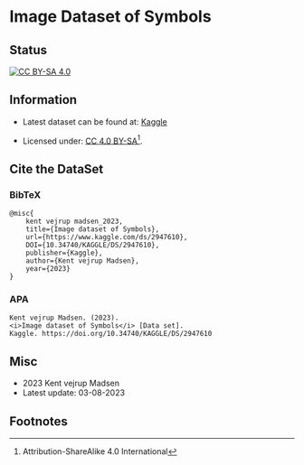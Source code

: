 # Image Dataset of Symbols
## Status
[![CC BY-SA 4.0][cc-by-sa-image]][cc-by-sa]


## Information
* Latest dataset can be found at: 
[Kaggle][kaggle_url_repository]

* Licensed under: 
[CC 4.0 BY-SA][cc-by-sa][^1].


## Cite the DataSet
### BibTeX
    @misc{
        kent vejrup madsen_2023,
        title={Image dataset of Symbols},
        url={https://www.kaggle.com/ds/2947610},
        DOI={10.34740/KAGGLE/DS/2947610},
        publisher={Kaggle},
        author={Kent vejrup Madsen},
        year={2023}
    }
    

### APA

    Kent vejrup Madsen. (2023). 
    <i>Image dataset of Symbols</i> [Data set]. 
    Kaggle. https://doi.org/10.34740/KAGGLE/DS/2947610

## Misc
* 2023 Kent vejrup Madsen
* Latest update: 03-08-2023

## Footnotes
<!-- Footnotes -->
[^1]: Attribution-ShareAlike 4.0 International

<!-- CC-BY-SA -->
[cc-by-sa]: http://creativecommons.org/licenses/by-sa/4.0/
[cc-by-sa-image]: https://licensebuttons.net/l/by-sa/4.0/88x31.png
[cc-by-sa-shield]: https://img.shields.io/badge/License-CC%20BY--SA%204.0-lightgrey.svg

<!-- kaggle url -->
[kaggle_url_repository]: https://www.kaggle.com/datasets/kentvejrupmadsen/letter-images-dataset
